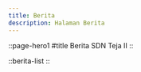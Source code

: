 ```yaml
---
title: Berita
description: Halaman Berita
---
```


::page-hero1
#title
Berita SDN Teja II
::

::berita-list
::
